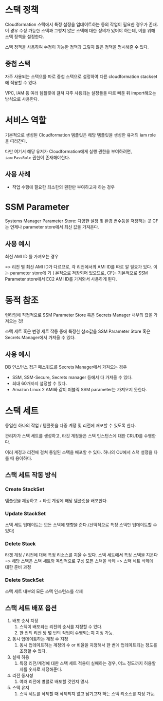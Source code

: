 
# 스택 정책

Cloudformation 스택에서 특정 설정을 업데이트하는 등의 작업이 필요한 경우가 존재. 이 경우 수정 가능한 스택과 그렇지 않은 스택에 대한 정의가 있어야 하는데, 이를 위해 스택 정책을 설정한다.

스택 정책을 사용하여 수정이 가능한 정책과 그렇지 않은 정책을 명시해줄 수 있다.


## 중첩 스택

자주 사용되는 스택으를 따로 중첩 스택으로 설정하여 다른 cloudformation stackset에 적용할 수 있다.

VPC, IAM 등 여러 템플릿에 걸쳐 자주 사용되는 설정들을 따로 빼둔 뒤 import해오는 방식으로 사용한다.

# 서비스 역할

기본적으로 생성된 Cloudformation 템플릿은 해당 템플릿을 생성한 유저의 iam role을 따라간다. 

다만 여기서 해당 유저가 Cloudformation에게 실행 권한을 부여하려면, `iam:PassRole` 권한이 존재해야한다.

## 사용 사례

- 작업 수행에 필요한 최소한의 권한만 부여하고자 하는 경우


# SSM Parameter

Systems Manager Parameter Store: 다양한 설정 및 환경 변수등을 저장하는 곳
CF는 언제나 parameter store에서 최신 값을 가져온다.

## 사용 예시

최신 AMI ID 를 가져오는 경우

=> 리전 별 최신 AMI ID가 다르므로, 각 리전에서의 AMI ID를 따로 알 필요가 있다.
이는 parameter store에 기ㅣ본적으로 저장되어 있으므로, CF는 기본적으로 SSM Parameter store에서 EC2 AMI ID를 가져와서 사용하게 된다.


# 동적 참조

런타임에 직접적으로 SSM Parameter Store 혹은 Secrets Manager 내부의 값을 가져오는 것!

스택 세트 혹은 변경 세트 작동 중에 특정한 참조값을 SSM Parameter Store 혹은 Secrets Manager에서 가져올 수 있다.

## 사용 예시

DB 인스턴스 접근 패스워드를 Secrets Manager에서 가져오는 경우



- SSM, SSM-Secure, Secrets manager 등에서 다 가져올 수 있다.
- 최대 60개까지 설정할 수 있다. 
- Amazon Linux 2 AMI와 같이 퍼블릭 SSM parameter는 가져오지 못한다.


# 스택 세트

동일한 하나의 작업 / 템플릿을 다중 계정 및 리전에 배포할 수 있도록 한다.

관리자가 스택 세트를 생성하고, 타깃 계정들은 스택 인스턴스에 대한 CRUD를 수행한다.

여러 계정과 리전에 걸쳐 통일된 스택을 배포할 수 있다. 하나의 OU에서 스택 설정을 다룰 때 용이하다.

## 스택 세트 작동 방식

### Create StackSet

템플릿을 제공하고 + 타깃 계정에 해당 템플릿을 배포한다.

### Update StackSet

스택 세트 업데이트는 모든 스택에 영향을 준다.(선택적으로 특정 스택만 업데이트할 수 있다)

### Delete Stack

타겟 계정 / 리전에 대해 특정 리소스를 지울 수 있다.
스택 세트에서 특정 스택을 지운다 => 해당 스택은 스택 세트와 독립적으로 구성
모든 스택을 삭제 => 스택 세트 삭제에 대한 준비 과정

### Delete StackSet

스택 세트 내부의 모든 스택 인스턴스를 삭제


## 스택 세트 배포 옵션

1. 배포 순서 지정
	1. 스택이 배포되는 리전의 순서를 지정할 수 있다.
	2. 한 번의 리전 당 몇 번의 작업이 수행되는지 지정 가능.
2. 동시 업데이트하는 계정 수 지정
	1. 동시 업데이트하는 계정의 수 or 비율을 지정해서 한 번에 업데이트되는 정도를 조정할 수 있다.
3. 실패 허용
	1. 특정 리전/계정에 대한 스택 세트 적용이 실패하는 경우, 어느 정도까지 허용할지를 숫자로 지정해준다.
4. 리전 동시성
	1. 여러 리전에 병렬로 배포할 것인지 명시.
5. 스택 유지
	1. 스택 세트를 삭제할 때 삭제되지 않고 남기고자 하는 스택 리소스를 지정 가능.